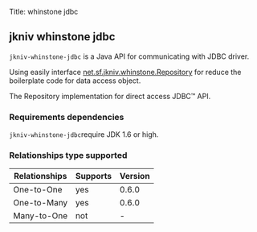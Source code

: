 Title: whinstone jdbc

jkniv whinstone jdbc
--------------------

`jkniv-whinstone-jdbc` is a Java API for communicating with JDBC driver. 

Using easily interface <a href="http://jkniv.sourceforge.net/api-docs/net/sf/jkniv/whinstone/Repository.html">net.sf.jkniv.whinstone.Repository</a>
for reduce the boilerplate code for data access object.

The Repository implementation for direct access JDBC™ API. 


### Requirements dependencies

`jkniv-whinstone-jdbc`require JDK 1.6 or high.



### Relationships type supported

| Relationships  | Supports | Version|
| -------------- | -------- |--------|
|One-to-One      |   yes    | 0.6.0  |
|One-to-Many     |   yes    | 0.6.0  |
|Many-to-One     |   not    |   -    |


